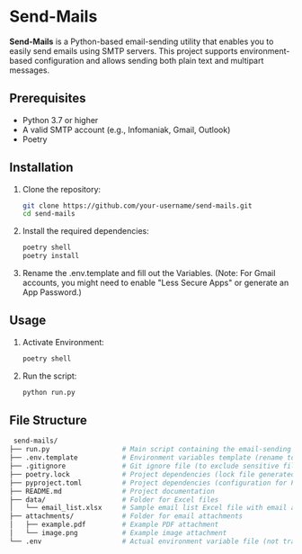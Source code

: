 # Send-Mails

**Send-Mails** is a Python-based email-sending utility that enables you to easily send emails using SMTP servers. This project supports environment-based configuration and allows sending both plain text and multipart messages.

## Prerequisites

- Python 3.7 or higher
- A valid SMTP account (e.g., Infomaniak, Gmail, Outlook)
- Poetry

## Installation

1. Clone the repository:

   ```bash
   git clone https://github.com/your-username/send-mails.git
   cd send-mails
   ```

2. Install the required dependencies:

   ```bash
   poetry shell
   poetry install
   ```

3. Rename the .env.template and fill out the Variables. (Note: For Gmail accounts, you might need to enable "Less Secure Apps" or generate an App Password.)

## Usage

1. Activate Environment:

   ```bash
   poetry shell
   ```

2. Run the script:

   ```bash
   python run.py
   ```

## File Structure

```bash
 send-mails/
├── run.py                  # Main script containing the email-sending logic
├── .env.template           # Environment variables template (rename to .env and fill in the variables)
├── .gitignore              # Git ignore file (to exclude sensitive files like .env)
├── poetry.lock             # Project dependencies (lock file generated by Poetry)
├── pyproject.toml          # Project dependencies (configuration for Poetry)
├── README.md               # Project documentation
├── data/                   # Folder for Excel files
│   └── email_list.xlsx     # Sample email list Excel file with email addresses and 'Sent' status
├── attachments/            # Folder for email attachments
│   ├── example.pdf         # Example PDF attachment
│   └── image.png           # Example image attachment
└── .env                    # Actual environment variable file (not tracked in version control)
```
